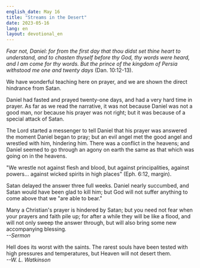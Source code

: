 ```yaml
---
english_date: May 16
title: "Streams in the Desert"
date: 2023-05-16
lang: en
layout: devotional_en
---
```





<p><em>Fear not, Daniel: for from the first day that thou didst set thine heart to understand, and to chasten thyself before thy God, thy words were heard, and I am come for thy words. But the prince of the kingdom of Persia withstood me one and twenty days</em> (Dan. 10:12-13).

</p>

<p>We have wonderful teaching here on prayer, and we are shown the direct hindrance from Satan.

</p>

<p>Daniel had fasted and prayed twenty-one days, and had a very hard time in prayer. As far as we read the narrative, it was not because Daniel was not a good man, nor because his prayer was not right; but it was because of a special attack of Satan.

</p>

<p>The Lord started a messenger to tell Daniel that his prayer was answered the moment Daniel began to pray; but an evil angel met the good angel and wrestled with him, hindering him. There was a conflict in the heavens; and Daniel seemed to go through an agony on earth the same as that which was going on in the heavens.

</p>

<p>"We wrestle not against flesh and blood, but against principalities, against powers… against wicked spirits in high places" (Eph. 6:12, margin).

</p>

<p>Satan delayed the answer three full weeks. Daniel nearly succumbed, and Satan would have been glad to kill him; but God will not suffer anything to come above that we "are able to bear."

</p>

<p>Many a Christian's prayer is hindered by Satan; but you need not fear when your prayers and faith pile up; for after a while they will be like a flood, and will not only sweep the answer through, but will also bring some new accompanying blessing.<br/> <em>--Sermon</em>

</p>

<p>Hell does its worst with the saints. The rarest souls have been tested with high pressures and temperatures, but Heaven will not desert them.<br/> <em>--W. L. Watkinson</em>

</p>

<p></p>